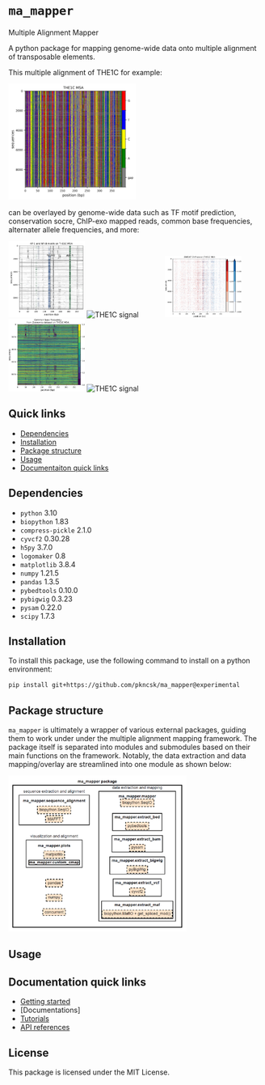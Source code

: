 # `ma_mapper`
Multiple Alignment Mapper


A python package for mapping genome-wide data onto multiple alignment of transposable elements.

This multiple alignment of THE1C for example:

<img src="docs/img/the1c_aln.png" alt="THE1C alignment" style="width:50%;" />


can be overlayed by genome-wide data such as TF motif prediction, conservation socre, ChIP-exo mapped reads, common base frequencies, alternater allele frequencies, and more:

<p>
  <img src="docs/img/motif.png" alt="THE1C alignment" style="width:30%; display:inline-block;"/>
  <img src="docs/img/bigwig.png" alt="THE1C signal" style="width:30%; display:inline-block;"/>
  <img src="docs/img/bam.png" alt="THE1C signal" style="width:30%; display:inline-block;"/>
  <img src="docs/img/maf.png" alt="THE1C signal" style="width:30%; display:inline-block;"/>
  <img src="docs/img/vcf.png" alt="THE1C signal" style="width:30%; display:inline-block;"/>
</p>


## Quick links
- [Dependencies](#dependencies)
- [Installation](#installation)
- [Package structure](#package-structure)
- [Usage](#usage)
- [Documentaiton quick links](#documentation-quick-links)

## Dependencies
- `python` 3.10
- `biopython` 1.83
- `compress-pickle` 2.1.0
- `cyvcf2` 0.30.28
- `h5py` 3.7.0
- `logomaker` 0.8
- `matplotlib` 3.8.4
- `numpy` 1.21.5
- `pandas` 1.3.5
- `pybedtools` 0.10.0
- `pybigwig` 0.3.23
- `pysam` 0.22.0
- `scipy` 1.7.3

## Installation
To install this package, use the following command to install on a python environment:
```bash
pip install git+https://github.com/pkncsk/ma_mapper@experimental
```
## Package structure
`ma_mapper` is ultimately a wrapper of various external packages, guiding them to work under under the multiple alignment mapping framework. The package itself is separated into modules and submodules based on their main functions on the framework. Notably, the data extraction and data mapping/overlay are streamlined into one module as shown below:

<img src="docs/img/packagestructure.png" alt="THE1C alignment" style="width:70%;" />

## Usage

## Documentation quick links
- [Getting started](docs/gettingstarted.md)
- [Documentations]
- [Tutorials](script/documentation/tutorial_nb/00overview.md)
- [API references](script/documentation/api_references/01overview.md)

## License
This package is licensed under the MIT License. 

